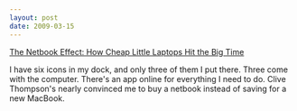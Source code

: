 ```yaml
---
layout: post
date: 2009-03-15
--- 
```


[The Netbook Effect: How Cheap Little Laptops Hit the Big Time](https://www.wired.com/2009/02/mf-netbooks/)

I have six icons in my dock, and only three of them I put there. Three come with the computer. There's an app online for everything I need to do. Clive Thompson's nearly convinced me to buy a netbook instead of saving for a new MacBook.
